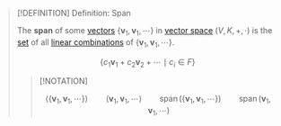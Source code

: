 >[!DEFINITION] Definition: Span
>
>The **span** of some [vectors](Vector%20Spaces/Vector%20Space.md) $\{\mathbf{v}_1, \mathbf{v}_1, \cdots \}$ in [vector space](Vector%20Spaces/Vector%20Space.md) $(V,K,+,\cdot)$ is the [set](../../../Set%20Theory/Set.md) of all [linear combinations](Linear%20Combination.md) of $\{\mathbf{v}_1, \mathbf{v}_1, \cdots \}$.
>
>$$\{ c_1\mathbf{v}_1 + c_2\mathbf{v}_2 + \cdots \mid c_i \in F\}$$
>
>>[!NOTATION]
>>
>>$$\langle \{ \mathbf{v}_1, \mathbf{v}_1, \cdots \} \rangle \qquad \langle \mathbf{v}_1, \mathbf{v}_1, \cdots \rangle \qquad \operatorname{span}(\{ \mathbf{v}_1, \mathbf{v}_1, \cdots \}) \qquad \operatorname{span}( \mathbf{v}_1, \mathbf{v}_1, \cdots)$$
>>
>